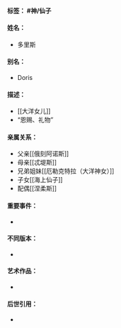 #### 标签： #神/仙子
#### 姓名：
- 多里斯
#### 别名：
- Doris
#### 描述：
- [[大洋女儿]]
-  “恩赐、礼物”
#### 亲属关系：
- 父亲[[俄刻阿诺斯]]
- 母亲[[忒堤斯]]
- 兄弟姐妹[[厄勒克特拉（大洋神女）]]
- 子女[[海上仙子]]
- 配偶[[涅柔斯]]
#### 重要事件：
- 
#### 不同版本：
- 
#### 艺术作品：
- 
#### 后世引用：
- 